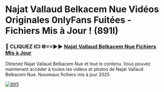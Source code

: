# Najat Vallaud Belkacem Nue Vidéos Originales 0nlyFans Fuitées - Fichiers Mis à Jour ! (891l)

<h3>🔴 CLIQUEZ ICI 🌐==►► <a href="https://tinyurl.com/2pmr4ezf" rel="nofollow">Najat Vallaud Belkacem Nue Fichiers Mis à Jour</a></h3>

Obtenez Najat Vallaud Belkacem Nue et tout le contenu. Vous pouvez maintenant accéder à toutes les vidéos et photos de Najat Vallaud Belkacem Nue. Nouveaux fichiers mis à jour 2025

[![891l](https://i.imgur.com/6SNvagu.gif)](https://tinyurl.com/2pmr4ezf)
